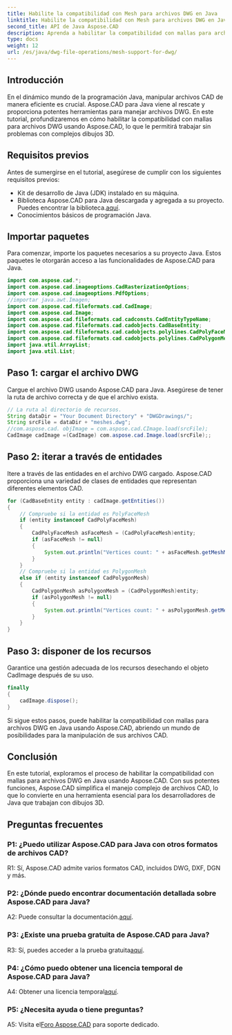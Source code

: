 ```yaml
---
title: Habilite la compatibilidad con Mesh para archivos DWG en Java
linktitle: Habilite la compatibilidad con Mesh para archivos DWG en Java
second_title: API de Java Aspose.CAD
description: Aprenda a habilitar la compatibilidad con mallas para archivos DWG en Java con Aspose.CAD. Guía paso a paso para una manipulación perfecta de dibujos en 3D. #ProgramaciónJava #ArchivosCAD
type: docs
weight: 12
url: /es/java/dwg-file-operations/mesh-support-for-dwg/
---
```

## Introducción

En el dinámico mundo de la programación Java, manipular archivos CAD de manera eficiente es crucial. Aspose.CAD para Java viene al rescate y proporciona potentes herramientas para manejar archivos DWG. En este tutorial, profundizaremos en cómo habilitar la compatibilidad con mallas para archivos DWG usando Aspose.CAD, lo que le permitirá trabajar sin problemas con complejos dibujos 3D.

## Requisitos previos

Antes de sumergirse en el tutorial, asegúrese de cumplir con los siguientes requisitos previos:
- Kit de desarrollo de Java (JDK) instalado en su máquina.
-  Biblioteca Aspose.CAD para Java descargada y agregada a su proyecto. Puedes encontrar la biblioteca.[aquí](https://releases.aspose.com/cad/java/).
- Conocimientos básicos de programación Java.

## Importar paquetes

Para comenzar, importe los paquetes necesarios a su proyecto Java. Estos paquetes le otorgarán acceso a las funcionalidades de Aspose.CAD para Java.

```java
import com.aspose.cad.*;
import com.aspose.cad.imageoptions.CadRasterizationOptions;
import com.aspose.cad.imageoptions.PdfOptions;
//importar java.awt.Imagen;
import com.aspose.cad.fileformats.cad.CadImage;
import com.aspose.cad.Image;
import com.aspose.cad.fileformats.cad.cadconsts.CadEntityTypeName;
import com.aspose.cad.fileformats.cad.cadobjects.CadBaseEntity;
import com.aspose.cad.fileformats.cad.cadobjects.polylines.CadPolyFaceMesh;
import com.aspose.cad.fileformats.cad.cadobjects.polylines.CadPolygonMesh;
import java.util.ArrayList;
import java.util.List;

```

## Paso 1: cargar el archivo DWG

Cargue el archivo DWG usando Aspose.CAD para Java. Asegúrese de tener la ruta de archivo correcta y de que el archivo exista.

```java
// La ruta al directorio de recursos.
String dataDir = "Your Document Directory" + "DWGDrawings/";
String srcFile = dataDir + "meshes.dwg";
//com.aspose.cad. objImage = com.aspose.cad.CImage.load(srcFile);
CadImage cadImage =(CadImage) com.aspose.cad.Image.load(srcFile);;
```

## Paso 2: iterar a través de entidades

Itere a través de las entidades en el archivo DWG cargado. Aspose.CAD proporciona una variedad de clases de entidades que representan diferentes elementos CAD.

```java
for (CadBaseEntity entity : cadImage.getEntities())
{
    // Compruebe si la entidad es PolyFaceMesh
    if (entity instanceof CadPolyFaceMesh)
    {
        CadPolyFaceMesh asFaceMesh = (CadPolyFaceMesh)entity;
        if (asFaceMesh != null)
        {
            System.out.println("Vertices count: " + asFaceMesh.getMeshMVertexCount());
        }
    }
    // Compruebe si la entidad es PolygonMesh
    else if (entity instanceof CadPolygonMesh)
    {
        CadPolygonMesh asPolygonMesh = (CadPolygonMesh)entity;
        if (asPolygonMesh != null)
        {
            System.out.println("Vertices count: " + asPolygonMesh.getMeshMVertexCount());
        }
    }
}
```

## Paso 3: disponer de los recursos

Garantice una gestión adecuada de los recursos desechando el objeto CadImage después de su uso.

```java
finally
{
    cadImage.dispose();
}
```

Si sigue estos pasos, puede habilitar la compatibilidad con mallas para archivos DWG en Java usando Aspose.CAD, abriendo un mundo de posibilidades para la manipulación de sus archivos CAD.

## Conclusión

En este tutorial, exploramos el proceso de habilitar la compatibilidad con mallas para archivos DWG en Java usando Aspose.CAD. Con sus potentes funciones, Aspose.CAD simplifica el manejo complejo de archivos CAD, lo que lo convierte en una herramienta esencial para los desarrolladores de Java que trabajan con dibujos 3D.

## Preguntas frecuentes

### P1: ¿Puedo utilizar Aspose.CAD para Java con otros formatos de archivos CAD?

R1: Sí, Aspose.CAD admite varios formatos CAD, incluidos DWG, DXF, DGN y más.

### P2: ¿Dónde puedo encontrar documentación detallada sobre Aspose.CAD para Java?

 A2: Puede consultar la documentación.[aquí](https://reference.aspose.com/cad/java/).

### P3: ¿Existe una prueba gratuita de Aspose.CAD para Java?

 R3: Sí, puedes acceder a la prueba gratuita[aquí](https://releases.aspose.com/).

### P4: ¿Cómo puedo obtener una licencia temporal de Aspose.CAD para Java?

 A4: Obtener una licencia temporal[aquí](https://purchase.aspose.com/temporary-license/).

### P5: ¿Necesita ayuda o tiene preguntas?

A5: Visita el[Foro Aspose.CAD](https://forum.aspose.com/c/cad/19) para soporte dedicado.